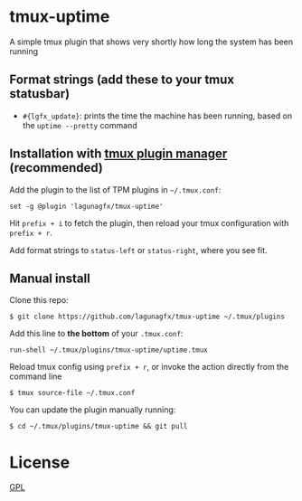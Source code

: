 # tmux-uptime
A simple tmux plugin that shows very shortly how long the system has been running

## Format strings (add these to your tmux statusbar)

* `#{lgfx_update}`: prints the time the machine has been running, based on the `uptime --pretty` command

## Installation with [tmux plugin manager](https://github.com/tmux-plugins/tpm) (recommended)

Add the plugin to the list of TPM plugins in `~/.tmux.conf`:
```
set -g @plugin 'lagunagfx/tmux-uptime'
```
Hit `prefix + i` to fetch the plugin, then reload your tmux configuration with `prefix + r`.

Add format strings to `status-left` or `status-right`, where you see fit.

## Manual install

Clone this repo:
```
$ git clone https://github.com/lagunagfx/tmux-uptime ~/.tmux/plugins
```
Add this line to __the bottom__ of your `.tmux.conf`:
```
run-shell ~/.tmux/plugins/tmux-uptime/uptime.tmux
```
Reload tmux config using `prefix + r`, or invoke the action directly from the command line
```
$ tmux source-file ~/.tmux.conf
```
You can update the plugin manually running:
```
$ cd ~/.tmux/plugins/tmux-uptime && git pull
```

# License
[GPL](https://github.com/lagunagfx/tmux-uptime/blob/main/LICENSE)
